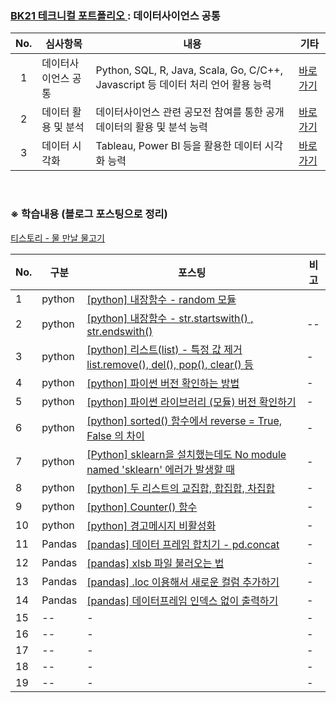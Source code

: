 ### <a href='https://github.com/countifs/portfolio'> BK21 테크니컬 포트폴리오 </a> : 데이터사이언스 공통

| No. | 심사항목 | 내용 | 기타 |
|:----------:|----------|----------|----------|
|1|데이터사이언스 공통| Python, SQL, R, Java, Scala, Go, C/C++, Javascript 등 데이터 처리 언어 활용 능력  |<a href='https://github.com/countifs/portfolio/tree/7ab0703f0e5140eb6c065babb3403918d5bf43a8/1.%20%EB%8D%B0%EC%9D%B4%ED%84%B0%EC%82%AC%EC%9D%B4%EC%96%B8%EC%8A%A4%20%EA%B3%B5%ED%86%B5'>바로가기</a>|
|2|데이터 활용 및 분석| 데이터사이언스 관련 공모전 참여를 통한 공개 데이터의 활용 및 분석 능력  |<a href='https://github.com/countifs/portfolio/tree/main/2.%20%EB%8D%B0%EC%9D%B4%ED%84%B0%20%ED%99%9C%EC%9A%A9%20%EB%B0%8F%20%EB%B6%84%EC%84%9D'>바로가기</a>|
|3|데이터 시각화| Tableau, Power BI 등을 활용한 데이터 시각화 능력  |<a href='https://github.com/countifs/portfolio/tree/main/3.%20%EB%8D%B0%EC%9D%B4%ED%84%B0%20%EC%8B%9C%EA%B0%81%ED%99%94'>바로가기</a>|

<br>

### ※ 학습내용 (블로그 포스팅으로 정리)

<a href='https://lungfish.tistory.com/'> 티스토리 - 물 만날 물고기</a>

| No. | 구분 | 포스팅 | 비고 |
|---------|---------|---------|---------|
| 1 | python |<a href='https://lungfish.tistory.com/entry/%ED%8C%8C%EC%9D%B4%EC%8D%ACpython-%EB%82%B4%EC%9E%A5%ED%95%A8%EC%88%98-random-%EB%AA%A8%EB%93%88'>[python] 내장함수 - random 모듈</a> | 
| 2 | python | <a href='https://lungfish.tistory.com/entry/%ED%8C%8C%EC%9D%B4%EC%8D%ACpython-%EB%82%B4%EC%9E%A5%ED%95%A8%EC%88%98-strstartswith-strendswith'>[python] 내장함수 - str.startswith() , str.endswith()</a> | --  |
| 3 | python | <a href='https://lungfish.tistory.com/entry/%ED%8C%8C%EC%9D%B4%EC%8D%ACpython-%EB%A6%AC%EC%8A%A4%ED%8A%B8list-%ED%8A%B9%EC%A0%95-%EA%B0%92-%EC%A0%9C%EA%B1%B0-listremove-del-pop-%EB%93%B1'>[python] 리스트(list) - 특정 값 제거 list.remove(), del(), pop(), clear() 등</a> | - |
| 4 | python |<a href='https://lungfish.tistory.com/entry/python-%ED%8C%8C%EC%9D%B4%EC%8D%AC-%EB%B2%84%EC%A0%84-%ED%99%95%EC%9D%B8%ED%95%98%EB%8A%94-%EB%B0%A9%EB%B2%95'>[python] 파이썬 버전 확인하는 방법</a> | - |
| 5 | python |<a href='https://lungfish.tistory.com/entry/python-%ED%8C%8C%EC%9D%B4%EC%8D%AC-%EB%9D%BC%EC%9D%B4%EB%B8%8C%EB%9F%AC%EB%A6%AC-%EB%AA%A8%EB%93%88-%EB%B2%84%EC%A0%84-%ED%99%95%EC%9D%B8%ED%95%98%EA%B8%B0'>[python] 파이썬 라이브러리 (모듈) 버전 확인하기</a> | - |
| 6 | python |<a href='https://lungfish.tistory.com/entry/python-sorted-%ED%95%A8%EC%88%98%EC%97%90%EC%84%9C-reverse-True-False-%EC%9D%98-%EC%B0%A8%EC%9D%B4'>[python] sorted() 함수에서 reverse = True, False 의 차이</a> | - |
| 7 | python |<a href='https://lungfish.tistory.com/entry/Python-sklearn%EC%9D%84-%EC%84%A4%EC%B9%98%ED%96%88%EB%8A%94%EB%8D%B0%EB%8F%84-No-module-named-sklearn-%EC%97%90%EB%9F%AC%EA%B0%80-%EB%B0%9C%EC%83%9D%ED%95%A0-%EB%95%8C'>[Python] sklearn을 설치했는데도 No module named 'sklearn' 에러가 발생할 때</a> | - |
| 8 | python |<a href='https://lungfish.tistory.com/entry/python-%EB%91%90-%EB%A6%AC%EC%8A%A4%ED%8A%B8%EC%9D%98-%EA%B5%90%EC%A7%91%ED%95%A9-%ED%95%A9%EC%A7%91%ED%95%A9-%EC%B0%A8%EC%A7%91%ED%95%A9'>[python] 두 리스트의 교집합, 합집합, 차집합</a> | - |
| 9 | python |<a href='https://lungfish.tistory.com/entry/python-Counter-%ED%95%A8%EC%88%98'>[python] Counter() 함수</a> | - |
| 10 | python |<a href='https://lungfish.tistory.com/entry/python-%EA%B2%BD%EA%B3%A0%EB%A9%94%EC%8B%9C%EC%A7%80-%EB%B9%84%ED%99%9C%EC%84%B1%ED%99%94'>[python] 경고메시지 비활성화</a> | - |
| 11 | Pandas |<a href='https://lungfish.tistory.com/entry/pandas-%EB%8D%B0%EC%9D%B4%ED%84%B0-%ED%94%84%EB%A0%88%EC%9E%84-%ED%95%A9%EC%B9%98%EA%B8%B0-pdconcat'>[pandas] 데이터 프레임 합치기 - pd.concat</a> | - |
| 12 | Pandas |<a href='https://lungfish.tistory.com/entry/pandas-xlsb-%ED%8C%8C%EC%9D%BC-%EB%B6%88%EB%9F%AC%EC%98%A4%EB%8A%94-%EB%B2%95'>[pandas] xlsb 파일 불러오는 법</a> | - |
| 13 | Pandas |<a href='https://lungfish.tistory.com/entry/pandas-loc-%EC%9D%B4%EC%9A%A9%ED%95%B4%EC%84%9C-%EC%83%88%EB%A1%9C%EC%9A%B4-%EC%BB%AC%EB%9F%BC-%EC%B6%94%EA%B0%80%ED%95%98%EA%B8%B0'>[pandas] .loc 이용해서 새로운 컬럼 추가하기</a> | - |
| 14 | Pandas |<a href='https://lungfish.tistory.com/entry/pandas-%EB%8D%B0%EC%9D%B4%ED%84%B0%ED%94%84%EB%A0%88%EC%9E%84-%EC%9D%B8%EB%8D%B1%EC%8A%A4-%EC%97%86%EC%9D%B4-%EC%B6%9C%EB%A0%A5%ED%95%98%EA%B8%B0'>[pandas] 데이터프레임 인덱스 없이 출력하기</a> | - |
| 15 |-- | - |- |
| 16 |-- | - |- |
| 17 |-- | - |- |
| 18 |-- | - |- |
| 19 |-- | - |- |



